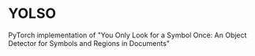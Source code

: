 # YOLSO
PyTorch implementation of "You Only Look for a Symbol Once: An Object Detector for Symbols and Regions in Documents"
